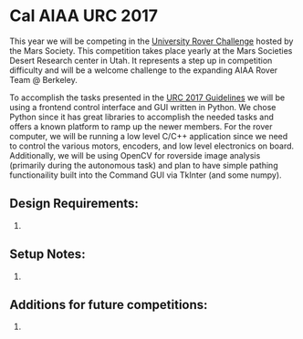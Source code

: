 # Cal AIAA URC 2017

This year we will be competing in the [University Rover Challenge](http://urc.marssociety.org/) hosted by the Mars Society. This competition takes place yearly at the Mars Societies Desert Research center in Utah. It represents a step up in competition difficulty and will be a welcome challenge to the expanding AIAA Rover Team @ Berkeley.

To accomplish the tasks presented in the [URC 2017 Guidelines](http://urc.marssociety.org/files/University%20Rover%20Challenge%20Rules%202017.pdf) we will be using a frontend control interface and GUI written in Python. We chose Python since it has great libraries to accomplish the needed tasks and offers a known platform to ramp up the newer members. For the rover computer, we will be running a low level C/C++ application since we need to control the various motors, encoders, and low level electronics on board. Additionally, we will be using OpenCV for roverside image analysis (primarily during the autonomous task) and plan to have simple pathing functionaility built into the Command GUI via TkInter (and some numpy).

## Design Requirements:

1. 

## Setup Notes:

1. 

## Additions for future competitions:

1. 